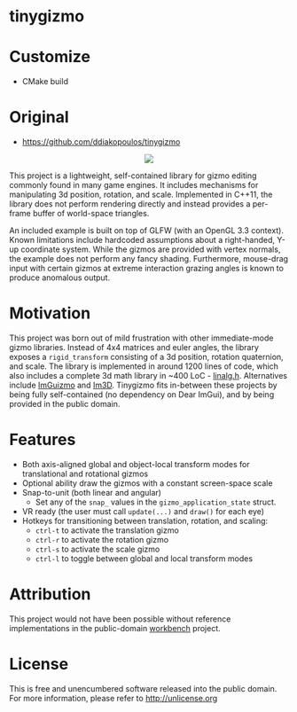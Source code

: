 # tinygizmo

# Customize

* CMake build

# Original

* https://github.com/ddiakopoulos/tinygizmo

<p align="center">
  <img src="https://raw.githubusercontent.com/ddiakopoulos/tinygizmo/master/preview.png"/>
</p>

This project is a lightweight, self-contained library for gizmo editing commonly found in many game engines. It includes mechanisms for manipulating 3d position, rotation, and scale. Implemented in C++11, the library does not perform rendering directly and instead provides a per-frame buffer of world-space triangles. 

An included example is built on top of GLFW (with an OpenGL 3.3 context). Known limitations include hardcoded assumptions about a right-handed, Y-up coordinate system. While the gizmos are provided with vertex normals, the example does not perform any fancy shading. Furthermore, mouse-drag input with certain gizmos at extreme interaction grazing angles is known to produce anomalous output. 

# Motivation

This project was born out of mild frustration with other immediate-mode gizmo libraries. Instead of 4x4 matrices and euler angles, the library exposes a `rigid_transform` consisting of a 3d position, rotation quaternion, and scale. The library is implemented in around 1200 lines of code, which also includes a complete 3d math library in ~400 LoC - [linalg.h](https://github.com/sgorsten/linalg). Alternatives include [ImGuizmo](https://github.com/CedricGuillemet/ImGuizmo) and [Im3D](https://github.com/john-chapman/im3d). Tinygizmo fits in-between these projects by being fully self-contained (no dependency on Dear ImGui), and by being provided in the public domain. 

# Features
* Both axis-aligned global and object-local transform modes for translational and rotational gizmos
* Optional ability draw the gizmos with a constant screen-space scale
* Snap-to-unit (both linear and angular)
  * Set any of the `snap_` values in the `gizmo_application_state` struct. 
* VR ready (the user must call `update(...)` and `draw()` for each eye)
* Hotkeys for transitioning between translation, rotation, and scaling:
  * `ctrl-t` to activate the translation gizmo
  * `ctrl-r` to activate the rotation gizmo
  * `ctrl-s` to activate the scale gizmo
  * `ctrl-l` to toggle between global and local transform modes

# Attribution

This project would not have been possible without reference implementations in the public-domain [workbench](https://github.com/sgorsten/workbench) project. 

# License 

This is free and unencumbered software released into the public domain. For more information, please refer to <http://unlicense.org>
